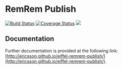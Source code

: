 # RemRem Publish

[![Build Status](https://travis-ci.org/Ericsson/eiffel-remrem-publish.svg?branch=master)](https://travis-ci.org/Ericsson/eiffel-remrem-publish)
[![Coverage Status](https://coveralls.io/repos/github/Ericsson/eiffel-remrem-publish/badge.svg?branch=master)](https://coveralls.io/github/Ericsson/eiffel-remrem-publish?branch=master)
[![](https://jitpack.io/v/Ericsson/eiffel-remrem-publish.svg)](https://jitpack.io/#Ericsson/eiffel-remrem-publish)


## Documentation
Further documentation is provided at the following link: [http://ericsson.github.io/eiffel-remrem-publish/](http://ericsson.github.io/eiffel-remrem-publish/).
